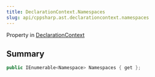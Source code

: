 ```yaml
---
title: DeclarationContext.Namespaces
slug: api/cppsharp.ast.declarationcontext.namespaces
---
```

Property in [DeclarationContext](/api/cppsharp/ast/declarationcontext)

## Summary



```csharp
public IEnumerable<Namespace> Namespaces { get };
```

